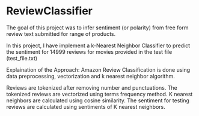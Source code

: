 # ReviewClassifier

The goal of this project was to infer sentiment (or polarity) from free form review text submitted for range of products.

In this project, I have implement a k-Nearest Neighbor Classifier to predict the sentiment for 14999 reviews for movies provided in the test file (test_file.txt)

Explaination of the Approach:
Amazon Review Classification is done using data preprocessing, vectorization
and k nearest neighbor algorithm. 

Reviews are tokenized after removing number and punctuations. The tokenized reviews are vectorized using terms frequency method.
K nearest neighbors are calculated using cosine similarity. The sentiment for testing reviews are calculated using sentiments of K nearest neighbors.
